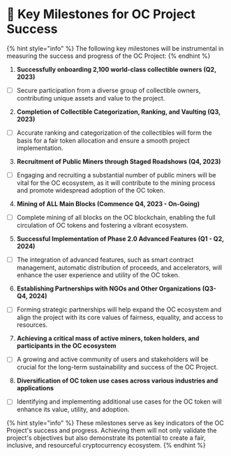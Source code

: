 # 🍻 Key Milestones for OC Project Success

{% hint style="info" %}
The following key milestones will be instrumental in measuring the success and progress of the OC Project:
{% endhint %}

1. **Successfully onboarding 2,100 world-class collectible owners (Q2, 2023)**

* [ ] Secure participation from a diverse group of collectible owners, contributing unique assets and value to the project.

2. **Completion of Collectible Categorization, Ranking, and Vaulting (Q3, 2023)**

* [ ] Accurate ranking and categorization of the collectibles will form the basis for a fair token allocation and ensure a smooth project implementation.

3. **Recruitment of Public Miners through Staged Roadshows (Q4, 2023)**

* [ ] Engaging and recruiting a substantial number of public miners will be vital for the OC ecosystem, as it will contribute to the mining process and promote widespread adoption of the OC token.

4. **Mining of ALL Main Blocks (Commence Q4, 2023 - On-Going)**

* [ ] Complete mining of all blocks on the OC blockchain, enabling the full circulation of OC tokens and fostering a vibrant ecosystem.

5. **Successful Implementation of Phase 2.0 Advanced Features (Q1 - Q2, 2024)**

* [ ] The integration of advanced features, such as smart contract management, automatic distribution of proceeds, and accelerators, will enhance the user experience and utility of the OC token.

6. **Establishing Partnerships with NGOs and Other Organizations (Q3-Q4, 2024)**

* [ ] Forming strategic partnerships will help expand the OC ecosystem and align the project with its core values of fairness, equality, and access to resources.

7. **Achieving a critical mass of active miners, token holders, and participants in the OC ecosystem**

* [ ] A growing and active community of users and stakeholders will be crucial for the long-term sustainability and success of the OC Project.

8. **Diversification of OC token use cases across various industries and applications**

* [ ] Identifying and implementing additional use cases for the OC token will enhance its value, utility, and adoption.

{% hint style="info" %}
These milestones serve as key indicators of the OC Project's success and progress. Achieving them will not only validate the project's objectives but also demonstrate its potential to create a fair, inclusive, and resourceful cryptocurrency ecosystem.
{% endhint %}
